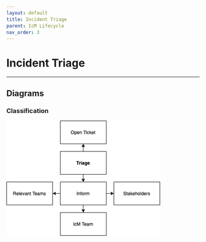 ```yaml
---
layout: default
title: Incident Triage
parent: IcM Lifecycle
nav_order: 3
---
```


# Incident Triage

---

## Diagrams

### Classification

![IcM Triage](/img/diagrams/sfl-icm-Triage.png)
